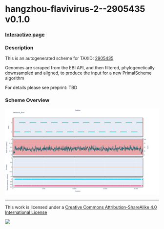 # hangzhou-flavivirus-2--2905435 v0.1.0

### [Interactive page](https://chrisgkent.github.io/schemes/hangzhou-flavivirus-2--2905435-1000-v0.1.0)

### Description

This is an autogenerated scheme for TAXID: [2905435](https://www.ncbi.nlm.nih.gov/Taxonomy/Browser/wwwtax.cgi?mode=Info&id=2905435&lvl=3&lin=f&keep=1&srchmode=1&unlock)

Genomes are scraped from the EBI API, and then filtered, phylogenetically downsampled and aligned, to produce the input for a new PrimalScheme algorithm

For details please see preprint: TBD

### Scheme Overview

![Alt text](work/2905435_final.png '2905435_final.png')

------------------------------------------------------------------------

This work is licensed under a [Creative Commons Attribution-ShareAlike 4.0 International License](http://creativecommons.org/licenses/by-sa/4.0/) 

![](https://i.creativecommons.org/l/by-sa/4.0/88x31.png)
